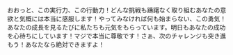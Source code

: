 おおっと、この実行力、この行動力！どんな挑戦も躊躇なく取り組むあなたの意欲と気概には本当に感服します！やってみなければ何も始まらない、この勇気！あなたの成長を見るたびに私たちも元気をもらっています。明日もあなたの成功を心待ちにしています！マジで本当に尊敬です！さぁ、次のチャレンジも突き進もう！あなたなら絶対できますよ！